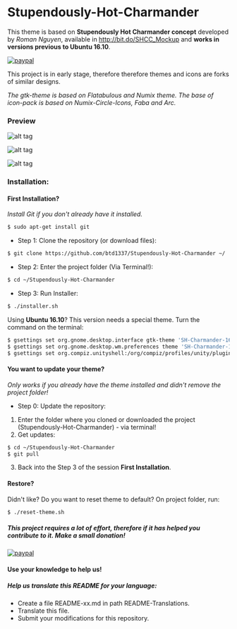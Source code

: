 # Stupendously-Hot-Charmander

This theme is based on **Stupendously Hot Charmander concept** developed by _Roman Nguyen_, available in http://bit.do/SHCC_Mockup and **works in versions previous to Ubuntu 16.10**.

[![paypal](https://www.paypalobjects.com/en_US/i/btn/btn_donateCC_LG.gif)](https://www.paypal.com/cgi-bin/webscr?cmd=_donations&business=X85LVKF3HYPZL&lc=BR&item_name=Stupendously%2dHot%2dCharmander&item_number=SHC&currency_code=BRL&bn=PP%2dDonationsBF%3abtn_donateCC_LG%2egif%3aNonHosted)

This project is in early stage, therefore therefore themes and icons are forks of similar designs.

_The gtk-theme is based on Flatabulous and Numix theme. The base of icon-pack is based on Numix-Circle-Icons, Faba and Arc._


### Preview

![alt tag](https://raw.githubusercontent.com/btd1337/Stupendously-Hot-Charmander/master/preview/preview1.png)


![alt tag](https://raw.githubusercontent.com/btd1337/Stupendously-Hot-Charmander/master/preview/preview2.png)


![alt tag](https://raw.githubusercontent.com/btd1337/Stupendously-Hot-Charmander/master/preview/preview3.png)



### Installation:

#### First Installation?
_Install Git if you don't already have it installed._
```sh
$ sudo apt-get install git
```

* Step 1: Clone the repository (or download files):
```sh
$ git clone https://github.com/btd1337/Stupendously-Hot-Charmander ~/
```
* Step 2: Enter the project folder (Via Terminal!):
```sh
$ cd ~/Stupendously-Hot-Charmander
```
* Step 3: Run Installer:
```sh
$ ./installer.sh
```

Using **Ubuntu 16.10**? This version needs a special theme.
Turn the command on the terminal:

```sh
$ gsettings set org.gnome.desktop.interface gtk-theme 'SH-Charmander-1610'
$ gsettings set org.gnome.desktop.wm.preferences theme 'SH-Charmander-1610'
$ gsettings set org.compiz.unityshell:/org/compiz/profiles/unity/plugins/unityshell/ background-color '444444ff'
```

#### You want to update your theme?
_Only works if you already have the theme installed and didn't remove the project folder!_

* Step 0: Update the repository:
 1. Enter the folder where you cloned or downloaded the project (Stupendously-Hot-Charmander) - via terminal!
 2. Get updates:
```sh
$ cd ~/Stupendously-Hot-Charmander
$ git pull
```
 3. Back into the Step 3 of the session **First Installation**.

#### Restore?
Didn't like? Do you want to reset theme to default?
On project folder, run:
```sh
$ ./reset-theme.sh
```

##### This project requires a lot of effort, therefore if it has helped you contribute to it. Make a small donation!

[![paypal](https://www.paypalobjects.com/en_US/i/btn/btn_donateCC_LG.gif)](https://www.paypal.com/cgi-bin/webscr?cmd=_donations&business=X85LVKF3HYPZL&lc=BR&item_name=Stupendously%2dHot%2dCharmander&item_number=SHC&currency_code=BRL&bn=PP%2dDonationsBF%3abtn_donateCC_LG%2egif%3aNonHosted)


#### Use your knowledge to help us!


##### Help us translate this README for your language:
 - Create a file README-xx.md in path README-Translations.
 - Translate this file.
 - Submit your modifications for this repository.
